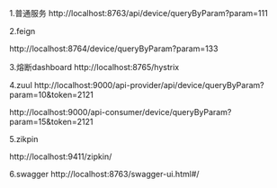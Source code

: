 1.普通服务
http://localhost:8763/api/device/queryByParam?param=111

2.feign

http://localhost:8764/device/queryByParam?param=133

3.熔断dashboard
http://localhost:8765/hystrix

4.zuul
http://localhost:9000/api-provider/api/device/queryByParam?param=10&token=2121

http://localhost:9000/api-consumer/device/queryByParam?param=15&token=2121

5.zikpin

http://localhost:9411/zipkin/

6.swagger
http://localhost:8763/swagger-ui.html#/